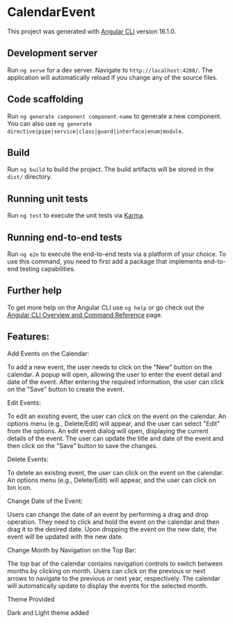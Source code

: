 # CalendarEvent

This project was generated with [Angular CLI](https://github.com/angular/angular-cli) version 16.1.0.

## Development server

Run `ng serve` for a dev server. Navigate to `http://localhost:4200/`. The application will automatically reload if you change any of the source files.

## Code scaffolding

Run `ng generate component component-name` to generate a new component. You can also use `ng generate directive|pipe|service|class|guard|interface|enum|module`.

## Build

Run `ng build` to build the project. The build artifacts will be stored in the `dist/` directory.

## Running unit tests

Run `ng test` to execute the unit tests via [Karma](https://karma-runner.github.io).

## Running end-to-end tests

Run `ng e2e` to execute the end-to-end tests via a platform of your choice. To use this command, you need to first add a package that implements end-to-end testing capabilities.

## Further help

To get more help on the Angular CLI use `ng help` or go check out the [Angular CLI Overview and Command Reference](https://angular.io/cli) page.


## Features:

Add Events on the Calendar:

To add a new event, the user needs to click on the "New" button on the calendar.
A popup will open, allowing the user to enter the event detail and date of the event.
After entering the required information, the user can click on the "Save" button to create the event.


Edit Events:

To edit an existing event, the user can click on the event on the calendar.
An options menu (e.g., Delete/Edit) will appear, and the user can select "Edit" from the options.
An edit event dialog will open, displaying the current details of the event.
The user can update the title and date of the event and then click on the "Save" button to save the changes.


Delete Events:

To delete an existing event, the user can click on the event on the calendar.
An options menu (e.g., Delete/Edit) will appear, and the user can click on bin icon.


Change Date of the Event:

Users can change the date of an event by performing a drag and drop operation.
They need to click and hold the event on the calendar and then drag it to the desired date.
Upon dropping the event on the new date, the event will be updated with the new date.


Change Month by Navigation on the Top Bar:

The top bar of the calendar contains navigation controls to switch between months by clicking on month.
Users can click on the previous or next arrows to navigate to the previous or next year, respectively.
The calendar will automatically update to display the events for the selected month.

Theme Provided

Dark and Light theme added
